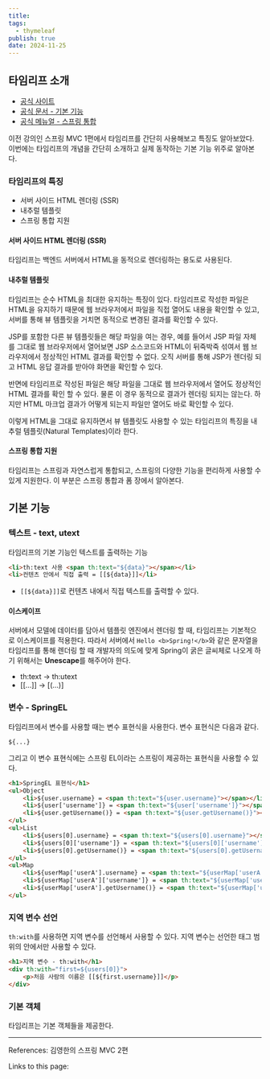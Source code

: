 ```yaml
---
title: 
tags:
  - thymeleaf
publish: true
date: 2024-11-25
---
```

## 타임리프 소개
- [공식 사이트](https://www.thymeleaf.org)
- [공식 문서 - 기본 기능](https://www.thymeleaf.org/doc/tutorials/3.1/usingthymeleaf.html)
- [공식 메뉴얼 - 스프링 통합](https://www.thymeleaf.org/doc/tutorials/3.1/thymeleafspring.html)

이전 강의인 스프링 MVC 1편에서 타임리프를 간단히 사용해보고 특징도 알아보았다. 이번에는 타임리프의 개념을 간단히 소개하고 실제 동작하는 기본 기능 위주로 알아본다.

### 타임리프의 특징
- 서버 사이드 HTML 렌더링 (SSR)
- 내추럴 템플릿
- 스프링 통합 지원

#### 서버 사이드 HTML 렌더링 (SSR)

타임리프는 백엔드 서버에서 HTML을 동적으로 렌더링하는 용도로 사용된다.

#### 내추럴 템플릿

타임리프는 순수 HTML을 최대한 유지하는 특징이 있다. 타임리프로 작성한 파일은 HTML을 유지하기 때문에 웹 브라우저에서 파일을 직접 열어도 내용을 확인할 수 있고, 서버를 통해 뷰 템플릿을 거치면 동적으로 변경된 결과를 확인할 수 있다.

JSP를 포함한 다른 뷰 템플릿들은 해당 파일을 여는 경우, 예를 들어서 JSP 파일 자체를 그대로 웹 브라우저에서 열어보면 JSP 소스코드와 HTML이 뒤죽박죽 섞여서 웹 브라우저에서 정상적인 HTML 결과를 확인할 수 없다. 오직 서버를 통해 JSP가 렌더링 되고 HTML 응답 결과를 받아야 화면을 확인할 수 있다.

반면에 타임리프로 작성된 파일은 해당 파일을 그대로 웹 브라우저에서 열어도 정상적인 HTML 결과를 확인 할 수 있다. 물론 이 경우 동적으로 결과가 렌더링 되지는 않는다. 하지만 HTML 마크업 결과가 어떻게 되는지 파일만 열어도 바로 확인할 수 있다.

이렇게 HTML을 그대로 유지하면서 뷰 템플릿도 사용할 수 있는 타임리프의 특징을 내추럴 템플릿(Natural Templates)이라 한다.

#### 스프링 통합 지원
타임리프는 스프링과 자연스럽게 통합되고, 스프링의 다양한 기능을 편리하게 사용할 수 있게 지원한다. 이 부분은 스프링 통합과 폼 장에서 알아본다.

## 기본 기능

### 텍스트 - text, utext
타임리프의 기본 기능인 텍스트를 출력하는 기능

```html
<li>th:text 사용 <span th:text="${data}"></span></li>  
<li>컨텐츠 안에서 직접 출력 = [[${data}]]</li>
```

- `[[${data}]]`로 컨텐츠 내에서 직접 텍스트를 출력할 수 있다.

#### 이스케이프
서버에서 모델에 데이터를 담아서 템플릿 엔진에서 렌더링 할 때, 타임리프는 기본적으로 이스케이프를 적용한다. 따라서 서버에서 `Hello <b>Spring!</b>`와 같은 문자열을 타임리프를 통해 렌더링 할 때 개발자의 의도에 맞게 Spring이 굵은 글씨체로 나오게 하기 위해서는 **Unescape**를 해주어야 한다.

- th:text -> th:utext
- \[\[...]] -> \[(...)]


### 변수 - SpringEL
타임리프에서 변수를 사용할 때는 변수 표현식을 사용한다. 변수 표현식은 다음과 같다.

`${...}`

그리고 이 변수 표현식에는 스프링 EL이라는 스프링이 제공하는 표현식을 사용할 수 있다.

```html
<h1>SpringEL 표현식</h1>  
<ul>Object  
    <li>${user.username} = <span th:text="${user.username}"></span></li>  
    <li>${user['username']} = <span th:text="${user['username']}"></span></li>  
    <li>${user.getUsername()} = <span th:text="${user.getUsername()}"></span></li>  
</ul>  
<ul>List  
    <li>${users[0].username} = <span th:text="${users[0].username}"></span></li>  
    <li>${users[0]['username']} = <span th:text="${users[0]['username']}"></span></li>  
    <li>${users[0].getUsername()} = <span th:text="${users[0].getUsername()}"></span></li>  
</ul>  
<ul>Map  
    <li>${userMap['userA'].username} = <span th:text="${userMap['userA'].username}"></span></li>  
    <li>${userMap['userA']['username']} = <span th:text="${userMap['userA']['username']}"></span></li>  
    <li>${userMap['userA'].getUsername()} = <span th:text="${userMap['userA'].getUsername()}"></span></li>  
</ul>
```

### 지역 변수 선언
`th:with`를 사용하면 지역 변수를 선언해서 사용할 수 있다. 지역 변수는 선언한 태그 범위의 안에서만 사용할 수 있다.

```html
<h1>지역 변수 - th:with</h1>  
<div th:with="first=${users[0]}">  
    <p>처음 사람의 이름은 [[${first.username}]]</p>  
</div>
```

### 기본 객체
타임리프는 기본 객체들을 제공한다.


---
References: 김영한의 스프링 MVC 2편

Links to this page: 